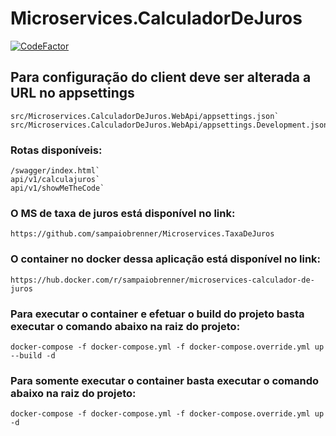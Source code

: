 ﻿# Microservices.CalculadorDeJuros

[![CodeFactor](https://www.codefactor.io/repository/github/sampaiobrenner/microservices.calculadordejuros/badge)](https://www.codefactor.io/repository/github/sampaiobrenner/microservices.calculadordejuros)

## Para configuração do client deve ser alterada a URL no appsettings
```
src/Microservices.CalculadorDeJuros.WebApi/appsettings.json`     
src/Microservices.CalculadorDeJuros.WebApi/appsettings.Development.json`
```

### Rotas disponíveis:
```
/swagger/index.html`
api/v1/calculajuros`
api/v1/showMeTheCode`
```

### O MS de taxa de juros está disponível no link: 
```
https://github.com/sampaiobrenner/Microservices.TaxaDeJuros
```

### O container no docker dessa aplicação está disponível no link: 
```
https://hub.docker.com/r/sampaiobrenner/microservices-calculador-de-juros
```

### Para executar o container e efetuar o build do projeto basta executar o comando abaixo na raiz do projeto:
```
docker-compose -f docker-compose.yml -f docker-compose.override.yml up --build -d
```

### Para somente executar o container basta executar o comando abaixo na raiz do projeto:
```
docker-compose -f docker-compose.yml -f docker-compose.override.yml up -d
```
